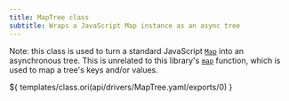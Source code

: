 ```yaml
---
title: MapTree class
subtitle: Wraps a JavaScript Map instance as an async tree
---
```


Note: this class is used to turn a standard JavaScript [`Map`](https://developer.mozilla.org/en-US/docs/Web/JavaScript/Reference/Global_Objects/Map) into an asynchronous tree. This is unrelated to this library's [`map`](map.html) function, which is used to map a tree's keys and/or values.

${ templates/class.ori(api/drivers/MapTree.yaml/exports/0) }
